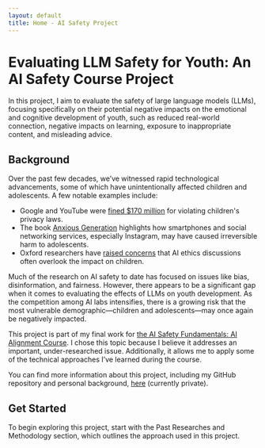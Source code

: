 ```yaml
---
layout: default
title: Home - AI Safety Project
---
```


# Evaluating LLM Safety for Youth: An AI Safety Course Project

In this project, I aim to evaluate the safety of large language models (LLMs), focusing specifically on their potential negative impacts on the emotional and cognitive development of youth, such as reduced real-world connection, negative impacts on learning, exposure to inappropriate content, and misleading advice.

## Background

Over the past few decades, we’ve witnessed rapid technological advancements, some of which have unintentionally affected children and adolescents. A few notable examples include:

* Google and YouTube were [fined $170 million](https://www.ftc.gov/news-events/news/press-releases/2019/09/google-youtube-will-pay-record-170-million-alleged-violations-childrens-privacy-law) for violating children's privacy laws.
* The book [Anxious Generation](https://www.anxiousgeneration.com/book) highlights how smartphones and social networking services, especially Instagram, may have caused irreversible harm to adolescents.
* Oxford researchers have [raised concerns](https://www.ox.ac.uk/news/2024-03-21-ai-ethics-are-ignoring-children-say-oxford-researchers) that AI ethics discussions often overlook the impact on children.

Much of the research on AI safety to date has focused on issues like bias, disinformation, and fairness. However, there appears to be a significant gap when it comes to evaluating the effects of LLMs on youth development. As the competition among AI labs intensifies, there is a growing risk that the most vulnerable demographic—children and adolescents—may once again be negatively impacted.

This project is part of my final work for [the AI Safety Fundamentals: AI Alignment Course](https://aisafetyfundamentals.com/alignment/). I chose this topic because I believe it addresses an important, under-researched issue. Additionally, it allows me to apply some of the technical approaches I’ve learned during the course.

You can find more information about this project, including my GitHub repository and personal background, [here](https://github.com/nidone/AI-Safety-Project/) (currently private).

## Get Started

To begin exploring this project, start with the Past Researches and Methodology section, which outlines the approach used in this project.

